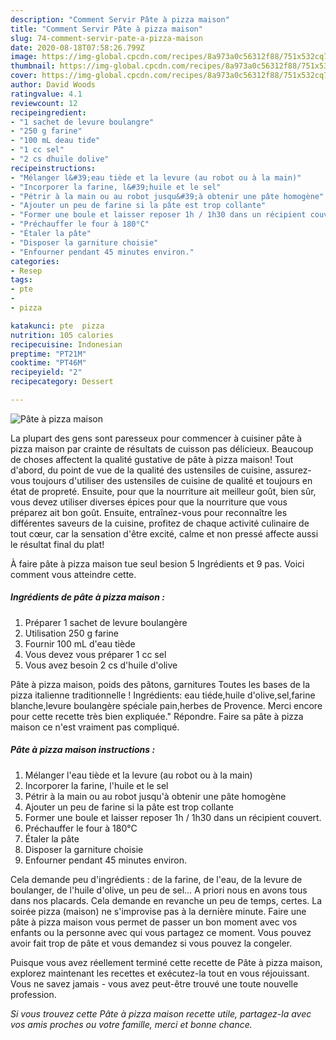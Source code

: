```yaml
---
description: "Comment Servir Pâte à pizza maison"
title: "Comment Servir Pâte à pizza maison"
slug: 74-comment-servir-pate-a-pizza-maison
date: 2020-08-18T07:58:26.799Z
image: https://img-global.cpcdn.com/recipes/8a973a0c56312f88/751x532cq70/pate-a-pizza-maison-photo-principale-de-la-recette.jpg
thumbnail: https://img-global.cpcdn.com/recipes/8a973a0c56312f88/751x532cq70/pate-a-pizza-maison-photo-principale-de-la-recette.jpg
cover: https://img-global.cpcdn.com/recipes/8a973a0c56312f88/751x532cq70/pate-a-pizza-maison-photo-principale-de-la-recette.jpg
author: David Woods
ratingvalue: 4.1
reviewcount: 12
recipeingredient:
- "1 sachet de levure boulangre"
- "250 g farine"
- "100 mL deau tide"
- "1 cc sel"
- "2 cs dhuile dolive"
recipeinstructions:
- "Mélanger l&#39;eau tiède et la levure (au robot ou à la main)"
- "Incorporer la farine, l&#39;huile et le sel"
- "Pétrir à la main ou au robot jusqu&#39;à obtenir une pâte homogène"
- "Ajouter un peu de farine si la pâte est trop collante"
- "Former une boule et laisser reposer 1h / 1h30 dans un récipient couvert."
- "Préchauffer le four à 180°C"
- "Étaler la pâte"
- "Disposer la garniture choisie"
- "Enfourner pendant 45 minutes environ."
categories:
- Resep
tags:
- pte
- 
- pizza

katakunci: pte  pizza 
nutrition: 105 calories
recipecuisine: Indonesian
preptime: "PT21M"
cooktime: "PT46M"
recipeyield: "2"
recipecategory: Dessert

---
```



![Pâte à pizza maison](https://img-global.cpcdn.com/recipes/8a973a0c56312f88/751x532cq70/pate-a-pizza-maison-photo-principale-de-la-recette.jpg)

La plupart des gens sont paresseux pour commencer à cuisiner pâte à pizza maison par crainte de résultats de cuisson pas délicieux. Beaucoup de choses affectent la qualité gustative de pâte à pizza maison! Tout d'abord, du point de vue de la qualité des ustensiles de cuisine, assurez-vous toujours d'utiliser des ustensiles de cuisine de qualité et toujours en état de propreté. Ensuite, pour que la nourriture ait meilleur goût, bien sûr, vous devez utiliser diverses épices pour que la nourriture que vous préparez ait bon goût. Ensuite, entraînez-vous pour reconnaître les différentes saveurs de la cuisine, profitez de chaque activité culinaire de tout cœur, car la sensation d'être excité, calme et non pressé affecte aussi le résultat final du plat!

<!--inarticleads1-->

À faire pâte à pizza maison tue seul besion 5 Ingrédients et 9 pas. Voici comment vous atteindre cette.

##### Ingrédients de pâte à pizza maison :

1. Préparer 1 sachet de levure boulangère
1. Utilisation 250 g farine
1. Fournir 100 mL d&#39;eau tiède
1. Vous devez vous préparer 1 cc sel
1. Vous avez besoin 2 cs d&#39;huile d&#39;olive


Pâte à pizza maison, poids des pâtons, garnitures Toutes les bases de la pizza italienne traditionnelle ! Ingrédients: eau tiéde,huile d&#39;olive,sel,farine blanche,levure boulangère spéciale pain,herbes de Provence. Merci encore pour cette recette très bien expliquée.&#34; Répondre. Faire sa pâte à pizza maison ce n&#39;est vraiment pas compliqué. 

<!--inarticleads2-->

##### Pâte à pizza maison instructions :

1. Mélanger l&#39;eau tiède et la levure (au robot ou à la main)
1. Incorporer la farine, l&#39;huile et le sel
1. Pétrir à la main ou au robot jusqu&#39;à obtenir une pâte homogène
1. Ajouter un peu de farine si la pâte est trop collante
1. Former une boule et laisser reposer 1h / 1h30 dans un récipient couvert.
1. Préchauffer le four à 180°C
1. Étaler la pâte
1. Disposer la garniture choisie
1. Enfourner pendant 45 minutes environ.


Cela demande peu d&#39;ingrédients : de la farine, de l&#39;eau, de la levure de boulanger, de l&#39;huile d&#39;olive, un peu de sel… A priori nous en avons tous dans nos placards. Cela demande en revanche un peu de temps, certes. La soirée pizza (maison) ne s&#39;improvise pas à la dernière minute. Faire une pâte à pizza maison vous permet de passer un bon moment avec vos enfants ou la personne avec qui vous partagez ce moment. Vous pouvez avoir fait trop de pâte et vous demandez si vous pouvez la congeler. 

<!--inarticleads1-->

<p>
Puisque vous avez réellement terminé cette recette de Pâte à pizza maison, explorez maintenant les recettes et exécutez-la tout en vous réjouissant. Vous ne savez jamais - vous avez peut-être trouvé une toute nouvelle profession.
</p>

<p>
<i>Si vous trouvez cette Pâte à pizza maison recette utile, partagez-la avec vos amis proches ou votre famille, merci et bonne chance.</i>
</p>
